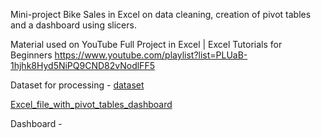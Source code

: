 Mini-project Bike Sales in Excel on data cleaning, creation of pivot tables and a dashboard using slicers.

Material used on YouTube Full Project in Excel | Excel Tutorials for Beginners https://www.youtube.com/playlist?list=PLUaB-1hjhk8Hyd5NiPQ9CND82vNodlFF5

Dataset for processing - [dataset](https://github.com/VasylBihari/Excel-Training-and-Learning/blob/main/Bike_Sales/Excel%20Project%20Dataset_raw.xlsx)

[Excel_file_with_pivot_tables_dashboard](https://github.com/VasylBihari/Excel-Training-and-Learning/blob/main/Bike_Sales/Excel%20Project%20Dataset.xlsx)

Dashboard -

